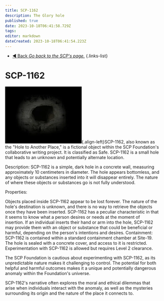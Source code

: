 ```yaml
---
title: SCP-1162
description: The Glory hole 
published: true
date: 2023-10-18T06:41:58.729Z
tags: 
editor: markdown
dateCreated: 2023-10-18T06:41:54.223Z
---
```


- [:arrow_backward: Back *Go back to the SCP's page.*](/en/game/scps#scps)
{.links-list}
# SCP-1162
![1162.webp](/images/roles/1162.webp){.align-left}SCP-1162, also known as the "Hole to Another Place," is a fictional object within the SCP Foundation's collaborative writing project. It is classified as Safe. SCP-1162 is a small hole that leads to an unknown and potentially alternate location.

Description:
SCP-1162 is a simple, dark hole in a concrete wall, measuring approximately 10 centimeters in diameter. The hole appears bottomless, and any objects or substances inserted into it will disappear entirely. The nature of where these objects or substances go is not fully understood.

Properties:

Objects placed inside SCP-1162 appear to be lost forever. The nature of the hole's destination is unknown, and there is no way to retrieve the objects once they have been inserted.
SCP-1162 has a peculiar characteristic in that it seems to know what a person desires or needs at the moment of insertion. If an individual inserts their hand or arm into the hole, SCP-1162 may provide them with an object or substance that could be beneficial or harmful, depending on the person's intentions and desires.
Containment:
SCP-1162 is contained within a standard containment chamber at Site-19. The hole is sealed with a concrete cover, and access to it is restricted. Experimentation with SCP-1162 is allowed but requires Level 2 clearance.

The SCP Foundation is cautious about experimenting with SCP-1162, as its unpredictable nature makes it challenging to control. The potential for both helpful and harmful outcomes makes it a unique and potentially dangerous anomaly within the Foundation's universe.

SCP-1162's narrative often explores the moral and ethical dilemmas that arise when individuals interact with the anomaly, as well as the mysteries surrounding its origin and the nature of the place it connects to.